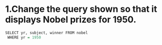 # 1.Change the query shown so that it displays Nobel prizes for 1950.

 ```R
 SELECT yr, subject, winner FROM nobel
  WHERE yr = 1950
 ```
